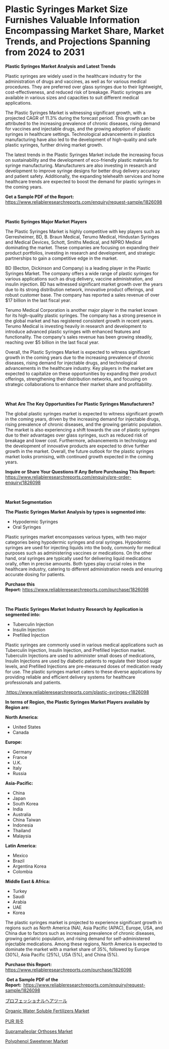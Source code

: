 <p><h1>Plastic Syringes Market Size Furnishes Valuable Information Encompassing Market Share, Market Trends, and Projections Spanning from 2024 to 2031</h1></p><p><strong>Plastic Syringes Market Analysis and Latest Trends</strong></p>
<p><p>Plastic syringes are widely used in the healthcare industry for the administration of drugs and vaccines, as well as for various medical procedures. They are preferred over glass syringes due to their lightweight, cost-effectiveness, and reduced risk of breakage. Plastic syringes are available in various sizes and capacities to suit different medical applications.</p><p>The Plastic Syringes Market is witnessing significant growth, with a projected CAGR of 11.3% during the forecast period. This growth can be attributed to the increasing prevalence of chronic diseases, rising demand for vaccines and injectable drugs, and the growing adoption of plastic syringes in healthcare settings. Technological advancements in plastics manufacturing have also led to the development of high-quality and safe plastic syringes, further driving market growth.</p><p>The latest trends in the Plastic Syringes Market include the increasing focus on sustainability and the development of eco-friendly plastic materials for syringe manufacturing. Manufacturers are also investing in research and development to improve syringe designs for better drug delivery accuracy and patient safety. Additionally, the expanding telehealth services and home healthcare trends are expected to boost the demand for plastic syringes in the coming years.</p></p>
<p><strong>Get a Sample PDF of the Report:&nbsp;</strong> <a href="https://www.reliableresearchreports.com/enquiry/request-sample/1826098">https://www.reliableresearchreports.com/enquiry/request-sample/1826098</a></p>
<p>&nbsp;</p>
<p><strong>Plastic Syringes Major Market Players</strong></p>
<p><p>The Plastic Syringes Market is highly competitive with key players such as Gerresheimer, BD, B. Braun Medical, Terumo Medical, Hindustan Syringes and Medical Devices, Schott, Smiths Medical, and NIPRO Medical dominating the market. These companies are focusing on expanding their product portfolios, investing in research and development, and strategic partnerships to gain a competitive edge in the market.</p><p>BD (Becton, Dickinson and Company) is a leading player in the Plastic Syringes Market. The company offers a wide range of plastic syringes for various applications such as drug delivery, vaccine administration, and insulin injection. BD has witnessed significant market growth over the years due to its strong distribution network, innovative product offerings, and robust customer base. The company has reported a sales revenue of over $17 billion in the last fiscal year.</p><p>Terumo Medical Corporation is another major player in the market known for its high-quality plastic syringes. The company has a strong presence in the global market and has registered consistent growth in recent years. Terumo Medical is investing heavily in research and development to introduce advanced plastic syringes with enhanced features and functionality. The company's sales revenue has been growing steadily, reaching over $5 billion in the last fiscal year.</p><p>Overall, the Plastic Syringes Market is expected to witness significant growth in the coming years due to the increasing prevalence of chronic diseases, rising demand for injectable drugs, and technological advancements in the healthcare industry. Key players in the market are expected to capitalize on these opportunities by expanding their product offerings, strengthening their distribution networks, and focusing on strategic collaborations to enhance their market share and profitability.</p></p>
<p>&nbsp;</p>
<p><strong>What Are The Key Opportunities For Plastic Syringes Manufacturers?</strong></p>
<p><p>The global plastic syringes market is expected to witness significant growth in the coming years, driven by the increasing demand for injectable drugs, rising prevalence of chronic diseases, and the growing geriatric population. The market is also experiencing a shift towards the use of plastic syringes due to their advantages over glass syringes, such as reduced risk of breakage and lower cost. Furthermore, advancements in technology and the development of innovative products are expected to drive further growth in the market. Overall, the future outlook for the plastic syringes market looks promising, with continued growth expected in the coming years.</p></p>
<p><strong>Inquire or Share Your Questions If Any Before Purchasing This Report:</strong> <a href="https://www.reliableresearchreports.com/enquiry/pre-order-enquiry/1826098">https://www.reliableresearchreports.com/enquiry/pre-order-enquiry/1826098</a></p>
<p>&nbsp;</p>
<p><strong>Market Segmentation</strong></p>
<p><strong>The Plastic Syringes Market Analysis by types is segmented into:</strong></p>
<p><ul><li>Hypodermic Syringes</li><li>Oral Syringes</li></ul></p>
<p><p>Plastic syringes market encompasses various types, with two major categories being hypodermic syringes and oral syringes. Hypodermic syringes are used for injecting liquids into the body, commonly for medical purposes such as administering vaccines or medications. On the other hand, oral syringes are typically used for delivering liquid medications orally, often in precise amounts. Both types play crucial roles in the healthcare industry, catering to different administration needs and ensuring accurate dosing for patients.</p></p>
<p><strong>Purchase this Report:&nbsp;</strong><a href="https://www.reliableresearchreports.com/purchase/1826098">https://www.reliableresearchreports.com/purchase/1826098</a></p>
<p>&nbsp;</p>
<p><strong>The Plastic Syringes Market Industry Research by Application is segmented into:</strong></p>
<p><ul><li>Tuberculin Injection</li><li>Insulin Injection</li><li>Prefilled Injection</li></ul></p>
<p><p>Plastic syringes are commonly used in various medical applications such as Tuberculin Injection, Insulin Injection, and Prefilled Injection market. Tuberculin Injections are used to administer small doses of medications, Insulin Injections are used by diabetic patients to regulate their blood sugar levels, and Prefilled Injections are pre-measured doses of medication ready for use. The plastic syringes market caters to these diverse applications by providing reliable and efficient delivery systems for healthcare professionals and patients.</p></p>
<p><a href="https://www.reliableresearchreports.com/plastic-syringes-r1826098">&nbsp;https://www.reliableresearchreports.com/plastic-syringes-r1826098</a></p>
<p><strong>In terms of Region, the Plastic Syringes Market Players available by Region are:</strong></p>
<p>
    <p> <strong> North America: </strong>
        <ul>
            <li>United States</li>
            <li>Canada</li>
        </ul>
        </p> 
    <p> <strong> Europe: </strong>
        <ul>
            <li>Germany</li>
            <li>France</li>
            <li>U.K.</li>
            <li>Italy</li>
            <li>Russia</li>
        </ul>
        </p> 
    <p> <strong> Asia-Pacific: </strong>
        <ul>
            <li>China</li>
            <li>Japan</li>
            <li>South Korea</li>
            <li>India</li>
            <li>Australia</li>
            <li>China Taiwan</li>
            <li>Indonesia</li>
            <li>Thailand</li>
            <li>Malaysia</li>
        </ul>
        </p> 
    <p> <strong> Latin America: </strong>
        <ul>
            <li>Mexico</li>
            <li>Brazil</li>
            <li>Argentina Korea</li>
            <li>Colombia</li>
        </ul>
        </p> 
    <p> <strong> Middle East & Africa: </strong>
        <ul>
            <li>Turkey</li>
            <li>Saudi</li>
            <li>Arabia</li>
            <li>UAE</li>
            <li>Korea</li>
        </ul>
    </p>
    </p>
<p><p>The plastic syringes market is projected to experience significant growth in regions such as North America (NA), Asia Pacific (APAC), Europe, USA, and China due to factors such as increasing prevalence of chronic diseases, growing geriatric population, and rising demand for self-administered injectable medications. Among these regions, North America is expected to dominate the market with a market share of 35%, followed by Europe (30%), Asia Pacific (25%), USA (5%), and China (5%).</p></p>
<p><strong>Purchase this Report: </strong><a href="https://www.reliableresearchreports.com/purchase/1826098">https://www.reliableresearchreports.com/purchase/1826098</a></p>
<p>&nbsp;<strong>Get a Sample PDF of the Report:&nbsp;&nbsp;</strong><a href="https://www.reliableresearchreports.com/enquiry/request-sample/1826098">https://www.reliableresearchreports.com/enquiry/request-sample/1826098</a></p>
<p><strong></strong></p>
<p><p><a href="https://github.com/ReganWisoky2023/Market-Research-Report-List-1/blob/main/561546849441.md">プロフェッショナルヘアツール</a></p><p><a href="https://issuu.com/reportprime-2/docs/organic-water-soluble-fertilizers-market-size-2030">Organic Water Soluble Fertilizers Market</a></p><p><a href="https://github.com/Tristiarton768456/Market-Research-Report-List-1/blob/main/697472444231.md">PUR 화주</a></p><p><a href="https://github.com/shotows/Market-Research-Report-List-2/blob/main/supramalleolar-orthoses-market.md">Supramalleolar Orthoses Market</a></p><p><a href="https://issuu.com/reportprime-2/docs/polyphenol-sweetener-market-size-2030.pptx">Polyphenol Sweetener Market</a></p></p>